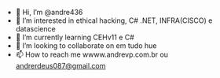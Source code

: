 - 👋 Hi, I’m @andre436
- 👀 I’m interested in ethical hacking, C# .NET, INFRA(CISCO) e datascience
- 🌱 I’m currently learning CEHv11 e C#
- 💞️ I’m looking to collaborate on  em tudo hue
- 📫 How to reach me  wwww.andrevp.com.br ou andrerdeus087@gmail.com

